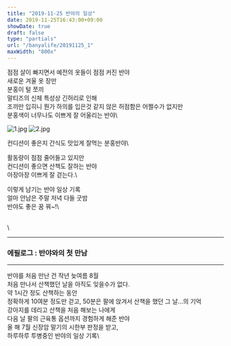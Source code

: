 ```yaml
---
title: "2019-11-25 반야의 일상"
date: 2019-11-25T16:43:00+09:00
showDate: true
draft: false
type: "partials"
url: "/banyalife/20191125_1"
maxWidth: "800x"
---
```


점점 살이 빠지면서 예전의 옷들이 점점 커진 반야\
새로운 겨울 옷 장만\
분홍이 털 쪼끼\
말티즈의 신체 특성상 긴허리로 인해\
조끼만 입히니  뭔가 하의를 입은것 같지 않은 허점함은 어쩔수가 없지만\
분홍색이 너무나도 이쁘게 잘 어울리는 반야\

![1.jpg](../images/20191125_1/1.jpg)
![2.jpg](../images/20191125_1/2.jpg)

컨디션이 좋은지 간식도 맛있게 잘먹는 분홍반야\

<!-- 동영상1 -->

활동량이 점점 줄어들고 있지만\
컨디션이 좋으면 산책도 잘하는 반야\
아장아장 이쁘게 잘 걷는다.\

<!-- 동영상2 -->

이렇게 남기는 반야 일상 기록\
얼마 안남은 주말 저녁 다들 굿밤\
반야도 좋은 꿈 꿔~!\

<!-- 동영상3 -->

\
\

-----
### 에필로그 : 반야와의 첫 만남
-----
반야를 처음 만난 건  작년 늦여름 8월\
처음 만나서 산책했던 날을 아직도 잊을수가 없다.\
약 1시간 정도 산책하는 동안\
정확하게 10여분 정도만 걷고, 50분은 팔에 앉겨서 산책을 했던 그 날...의 기억\
강아지를 데리고 산책을 처음 해보는 나에게\
다음 날 팔의 근육통 옵션까지 경험하게 해준 반야\
올 해 7월 신장암 말기의 시한부 판정을 받고,\
하루하루 투병중인 반야의 일상 기록\
